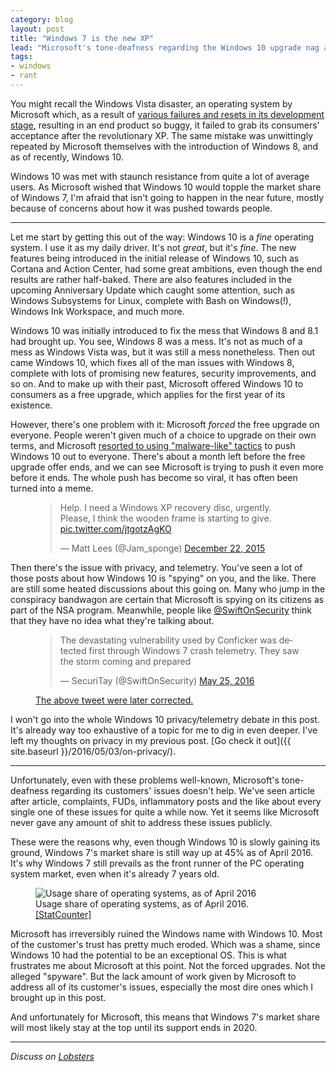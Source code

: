 ```yaml
---
category: blog
layout: post
title: "Windows 7 is the new XP"
lead: "Microsoft's tone-deafness regarding the Windows 10 upgrade nag and several other issues left a majority of users out in the cold."
tags:
- windows
- rant
---
```


You might recall the Windows Vista disaster, an operating system by Microsoft which, as a result of [various failures and resets in its development stage](http://longhorn.ms/), resulting in an end product so buggy, it failed to grab its consumers' acceptance after the revolutionary XP. The same mistake was unwittingly repeated by Microsoft themselves with the introduction of Windows 8, and as of recently, Windows 10.

Windows 10 was met with staunch resistance from quite a lot of average users. As Microsoft wished that Windows 10 would topple the market share of Windows 7, I'm afraid that isn't going to happen in the near future, mostly because of concerns about how it was pushed towards people.

---

Let me start by getting this out of the way: Windows 10 is a *fine* operating system. I use it as my daily driver. It's not *great*, but it's *fine*. The new features being introduced in the initial release of Windows 10, such as Cortana and Action Center, had some great ambitions, even though the end results are rather half-baked. There are also features included in the upcoming Anniversary Update which caught some attention, such as Windows Subsystems for Linux, complete with Bash on Windows(!), Windows Ink Workspace, and much more.

Windows 10 was initially introduced to fix the mess that Windows 8 and 8.1 had brought up. You see, Windows 8 was a mess. It's not as much of a mess as Windows Vista was, but it was still a mess nonetheless. Then out came Windows 10, which fixes all of the man issues with Windows 8, complete with lots of promising new features, security improvements, and so on. And to make up with their past, Microsoft offered Windows 10 to consumers as a free upgrade, which applies for the first year of its existence.

However, there's one problem with it: Microsoft *forced* the free upgrade on everyone. People weren't given much of a choice to upgrade on their own terms, and Microsoft [resorted to using "malware-like" tactics](http://www.theregister.co.uk/2016/03/17/microsoft_windows_10_upgrade_gwx_vs_humanity/) to push Windows 10 out to everyone. There's about a month left before the free upgrade offer ends, and we can see Microsoft is trying to push it even more before it ends. The whole push has become so viral, it has often been turned into a meme.

<figure>
  <blockquote class="twitter-tweet" data-lang="en"><p lang="en" dir="ltr">Help. I need a Windows XP recovery disc, urgently. Please, I think the wooden frame is starting to give. <a href="https://t.co/jtgotzAgKO">pic.twitter.com/jtgotzAgKO</a></p>&mdash; Matt Lees (@Jam_sponge) <a href="https://twitter.com/Jam_sponge/status/679256624746397696">December 22, 2015</a></blockquote>
</figure>

Then there's the issue with privacy, and telemetry. You've seen a lot of those posts about how Windows 10 is "spying" on you, and the like. There are still some heated discussions about this going on. Many who jump in the conspiracy bandwagon are certain that Microsoft is spying on its citizens as part of the NSA program. Meanwhile, people like [@SwiftOnSecurity](https://twitter.com/SwiftOnSecurity) think that they have no idea what they're talking about.

<figure>
  <blockquote class="twitter-tweet" data-conversation="none" data-lang="en"><p lang="en" dir="ltr">The devastating vulnerability used by Conficker was detected first through Windows 7 crash telemetry. They saw the storm coming and prepared</p>&mdash; SecuriTay (@SwiftOnSecurity) <a href="https://twitter.com/SwiftOnSecurity/status/735276084552290304">May 25, 2016</a></blockquote>
  <figcaption><a href="https://twitter.com/SwiftOnSecurity/status/735288301700026368" target="_blank">The above tweet were later corrected.</a></figcaption>
</figure>

I won't go into the whole Windows 10 privacy/telemetry debate in this post. It's already way too exhaustive of a topic for me to dig in even deeper. I've left my thoughts on privacy in my previous post. [Go check it out]({{ site.baseurl }}/2016/05/03/on-privacy/).

---

Unfortunately, even with these problems well-known, Microsoft's tone-deafness regarding its customers' issues doesn't help. We've seen article after article, complaints, FUDs, inflammatory posts and the like about every single one of these issues for quite a while now. Yet it seems like Microsoft never gave any amount of shit to address these issues publicly.

These were the reasons why, even though Windows 10 is slowly gaining its ground, Windows 7's market share is still way up at 45% as of April 2016. It's why Windows 7 still prevails as the front runner of the PC operating system market, even when it's already 7 years old.

<figure>
  <img src="{{ site.baseurl }}/public/images/blog/2016/windows-7-is-the-new-xp/StatCounter-os-ww-monthly-201604-201604-bar.png" alt="Usage share of operating systems, as of April 2016">
  <figcaption>Usage share of operating systems, as of April 2016. <a href="http://gs.statcounter.com/#desktop-os-ww-monthly-201604-201604-bar">[StatCounter]</a></figcaption>
</figure>

Microsoft has irreversibly ruined the Windows name with Windows 10. Most of the customer's trust has pretty much eroded. Which was a shame, since Windows 10 had the potential to be an exceptional OS. This is what frustrates me about Microsoft at this point. Not the forced upgrades. Not the alleged "spyware". But the lack amount of work given by Microsoft to address all of its customer's issues, especially the most dire ones which I brought up in this post.

And unfortunately for Microsoft, this means that Windows 7's market share will most likely stay at the top until its support ends in 2020.

---

*Discuss on [Lobsters](https://lobste.rs/s/n8ggih/windows_7_is_new_xp)*

